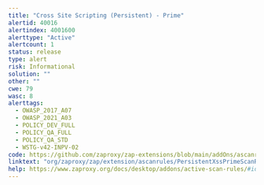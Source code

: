 ```yaml
---
title: "Cross Site Scripting (Persistent) - Prime"
alertid: 40016
alertindex: 4001600
alerttype: "Active"
alertcount: 1
status: release
type: alert
risk: Informational
solution: ""
other: ""
cwe: 79
wasc: 8
alerttags: 
  - OWASP_2017_A07
  - OWASP_2021_A03
  - POLICY_DEV_FULL
  - POLICY_QA_FULL
  - POLICY_QA_STD
  - WSTG-v42-INPV-02
code: https://github.com/zaproxy/zap-extensions/blob/main/addOns/ascanrules/src/main/java/org/zaproxy/zap/extension/ascanrules/PersistentXssPrimeScanRule.java
linktext: "org/zaproxy/zap/extension/ascanrules/PersistentXssPrimeScanRule.java"
help: https://www.zaproxy.org/docs/desktop/addons/active-scan-rules/#id-40014
---
```


